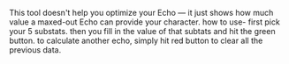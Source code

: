 This tool doesn't help you optimize your Echo — it just shows how much value a maxed-out Echo can provide your character.
how to use- first pick your 5 substats. then you fill in the value of that subtats and hit the green button.
to calculate another echo, simply hit red button to clear all the previous data. 
